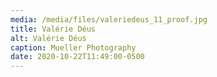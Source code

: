 ```yaml
---
media: /media/files/valeriedeus_11_proof.jpg
title: Valérie Déus
alt: Valérie Déus
caption: Mueller Photography
date: 2020-10-22T11:49:00-0500
---
```

